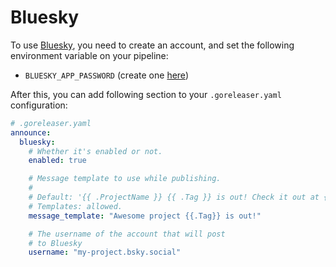 # Bluesky

To use [Bluesky](https://bsky.app/), you need to create an account, and set the
following environment variable on your pipeline:

- `BLUESKY_APP_PASSWORD` (create one [here](https://bsky.app/settings/app-passwords))

After this, you can add following section to your `.goreleaser.yaml`
configuration:

```yaml
# .goreleaser.yaml
announce:
  bluesky:
    # Whether it's enabled or not.
    enabled: true

    # Message template to use while publishing.
    #
    # Default: '{{ .ProjectName }} {{ .Tag }} is out! Check it out at {{ .ReleaseURL }}'.
    # Templates: allowed.
    message_template: "Awesome project {{.Tag}} is out!"

    # The username of the account that will post
    # to Bluesky
    username: "my-project.bsky.social"
```

<!-- md:templates -->
